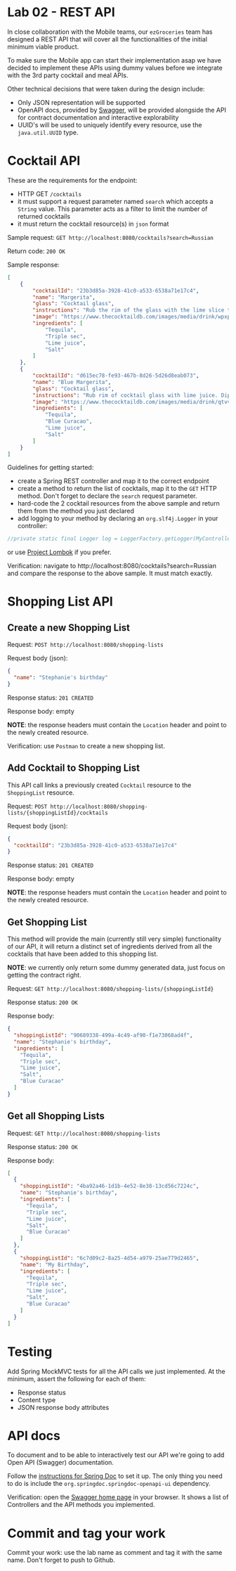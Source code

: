 # Lab 02 - REST API
In close collaboration with the Mobile teams, our ``ezGroceries`` team has designed a REST API that will cover all the functionalities of the initial minimum viable product.

To make sure the Mobile app can start their implementation asap we have decided to implement these APIs using dummy values before we integrate with the 3rd party cocktail and meal APIs.

Other technical decisions that were taken during the design include:

* Only JSON representation will be supported
* OpenAPI docs, provided by [Swagger](https://swagger.io/specification/), will be provided alongside the API for contract documentation and interactive explorability
* UUID's will be used to uniquely identify every resource, use the ``java.util.UUID`` type.

# Cocktail API
These are the requirements for the endpoint:
* HTTP GET ``/cocktails``
* it must support a request parameter named ``search`` which accepts a ``String`` value. This parameter acts as a filter
  to limit the number of returned cocktails
* it must return the cocktail resource(s) in ``json`` format

Sample request: ``GET http://localhost:8080/cocktails?search=Russian``

Return code: ``200 OK``

Sample response:
```json
[
    {
        "cocktailId": "23b3d85a-3928-41c0-a533-6538a71e17c4",
        "name": "Margerita",
        "glass": "Cocktail glass",
        "instructions": "Rub the rim of the glass with the lime slice to make the salt stick to it. Take care to moisten..",
        "image": "https://www.thecocktaildb.com/images/media/drink/wpxpvu1439905379.jpg",
        "ingredients": [
            "Tequila",
            "Triple sec",
            "Lime juice",
            "Salt"
        ]
    },
    {
        "cocktailId": "d615ec78-fe93-467b-8d26-5d26d8eab073",
        "name": "Blue Margerita",
        "glass": "Cocktail glass",
        "instructions": "Rub rim of cocktail glass with lime juice. Dip rim in coarse salt..",
        "image": "https://www.thecocktaildb.com/images/media/drink/qtvvyq1439905913.jpg",
        "ingredients": [
            "Tequila",
            "Blue Curacao",
            "Lime juice",
            "Salt"
        ]
    }
]
```

Guidelines for getting started:
* create a Spring REST controller and map it to the correct endpoint
* create a method to return the list of cocktails, map it to the ``GET`` HTTP method. Don't forget to declare the ``search`` request parameter.
* hard-code the 2 cocktail resources from the above sample and return them from the method you just declared
* add logging to your method by declaring an ``org.slf4j.Logger`` in your controller:
```java
//private static final Logger log = LoggerFactory.getLogger(MyController.class);
```
or use [Project Lombok](https://projectlombok.org/) if you prefer.

Verification: navigate to http://localhost:8080/cocktails?search=Russian and compare the response to the above sample. It must match exactly.

# Shopping List API
## Create a new Shopping List
Request: ``POST http://localhost:8080/shopping-lists``

Request body (json):
```json
{
  "name": "Stephanie's birthday"
}
```

Response status: ``201 CREATED``

Response body: empty

**NOTE**: the response headers must contain the ``Location`` header and point to the newly created resource.

Verification: use ``Postman`` to create a new shopping list.

## Add Cocktail to Shopping List
This API call links a previously created ``Cocktail`` resource to the ``ShoppingList`` resource.

Request: ``POST http://localhost:8080/shopping-lists/{shoppingListId}/cocktails``

Request body (json):

```json
{
  "cocktailId": "23b3d85a-3928-41c0-a533-6538a71e17c4"
}
```

Response status: ``201 CREATED``

Response body: empty

**NOTE**: the response headers must contain the ``Location`` header and point to the newly created resource.

## Get Shopping List
This method will provide the main (currently still very simple) functionality of our API, it will return a distinct set
of ingredients derived from all the cocktails that have been added to this shopping list.

**NOTE**: we currently only return some dummy generated data, just focus on getting the contract right.

Request: ``GET http://localhost:8080/shopping-lists/{shoppingListId}``

Response status: ``200 OK``

Response body:

```json
{
  "shoppingListId": "90689338-499a-4c49-af90-f1e73068ad4f",
  "name": "Stephanie's birthday",
  "ingredients": [
    "Tequila",
    "Triple sec",
    "Lime juice",
    "Salt",
    "Blue Curacao"
  ]
}
```

## Get all Shopping Lists
Request: ``GET http://localhost:8080/shopping-lists``

Response status: ``200 OK``

Response body:

```json
[
  {
    "shoppingListId": "4ba92a46-1d1b-4e52-8e38-13cd56c7224c",
    "name": "Stephanie's birthday",
    "ingredients": [
      "Tequila",
      "Triple sec",
      "Lime juice",
      "Salt",
      "Blue Curacao"
    ]
  },
  {
    "shoppingListId": "6c7d09c2-8a25-4d54-a979-25ae779d2465",
    "name": "My Birthday",
    "ingredients": [
      "Tequila",
      "Triple sec",
      "Lime juice",
      "Salt",
      "Blue Curacao"
    ]
  }
]
```

# Testing
Add Spring MockMVC tests for all the API calls we just implemented. At the minimum, assert the following for each of
them:

* Response status
* Content type
* JSON response body attributes

# API docs
To document and to be able to interactively test our API we're going to add Open API (Swagger) documentation.

Follow the [instructions for Spring Doc](https://springdoc.org/) to set it up. The only thing you need to do is include
the ``org.springdoc.springdoc-openapi-ui`` dependency.

Verification: open the [Swagger home page](http://localhost:8080/swagger-ui/index.html) in your browser. It shows a list
of Controllers and the API methods you implemented.

# Commit and tag your work
Commit your work: use the lab name as comment and tag it with the same name. Don't forget to push to Github.
